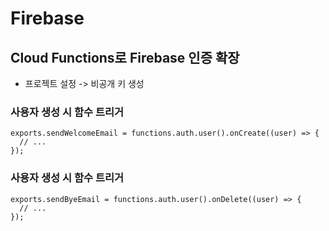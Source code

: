 # Firebase

## Cloud Functions로 Firebase 인증 확장

- 프로젝트 설정 -> 비공개 키 생성

### 사용자 생성 시 함수 트리거
```
exports.sendWelcomeEmail = functions.auth.user().onCreate((user) => {
  // ...
});
```

### 사용자 생성 시 함수 트리거
```
exports.sendByeEmail = functions.auth.user().onDelete((user) => {
  // ...
});
```

